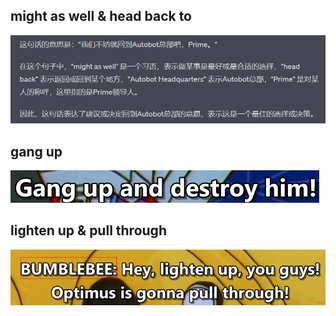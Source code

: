 ## might as well & head back to
![img.png](img.png)
## gang up
![img_1.png](img_1.png)
## lighten up & pull through
![img_2.png](img_2.png)